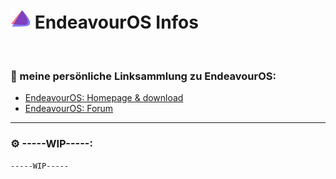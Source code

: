 # ![EndeavourOS](https://github.com/Michellesdreamplace/Linux_Infos/blob/main/pix/icons_32x32/EndeavourOS.png) EndeavourOS Infos
 ⠀ ⠀ ⠀ ⠀ ⠀ ⠀ 
 ⠀ ⠀ ⠀ ⠀ ⠀ ⠀ 
### 🔗 meine persönliche Linksammlung zu EndeavourOS:
- [EndeavourOS: Homepage & download](https://endeavouros.com/)
- [EndeavourOS: Forum](https://forum.endeavouros.com/)
 ⠀ ⠀ ⠀ ⠀ ⠀ ⠀ 
 ⠀ ⠀ ⠀ ⠀ ⠀ ⠀
______________________________________________________________________________________________________
### ⚙️ -----WIP-----:
```
-----WIP-----
```
 ⠀ ⠀ ⠀ ⠀ ⠀
